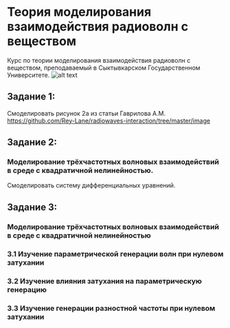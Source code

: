 # Теория моделирования взаимодействия радиоволн с веществом
Курс по теории моделирования взаимодействия радиоволн с веществом, преподаваемый в Сыктывкарском Государственном Университете.
![alt text](https://github.com/Rey-Lane/radiowaves-interaction/tree/master/image/first_task.png?raw=true)
## Задание 1:
Смоделировать рисунок 2а из статьи Гаврилова А.М.
https://github.com/Rey-Lane/radiowaves-interaction/tree/master/image
## Задание 2:
### Моделирование трёхчастотных волновых взаимодействий в среде с квадратичной нелинейностью.
Смоделировать систему дифференциальных уравнений.

## Задание 3:
### Моделирование трёхчастотных волновых взаимодействий в среде с квадратичной нелинейностью
### 3.1 Изучение параметрической генерации волн при нулевом затухании
### 3.2 Изучение влияния затухания на параметрическую генерацию
### 3.3 Изучение генерации разностной частоты при нулевом затухании


